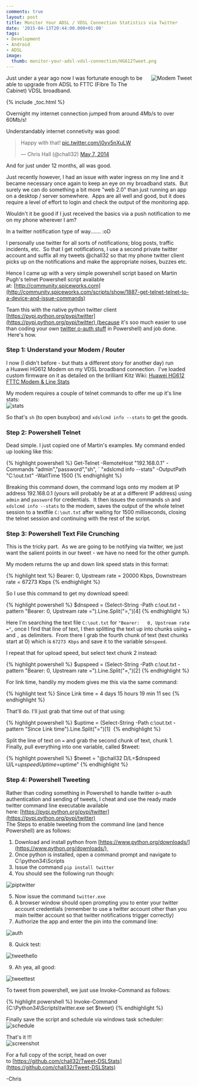 ```yaml
---
comments: true
layout: post
title: Monitor Your ADSL / VDSL Connection Statistics via Twitter
date: '2015-04-13T20:44:00.000+01:00'
tags:
- Development
- Android
- ADSL
image:
  thumb: monitor-your-adsl-vdsl-connection/HG612Tweet.png
---
```

<img style="float: right; margin: 0px 0px 10px 10px;" alt="Modem Tweet" src="/images/monitor-your-adsl-vdsl-connection/HG612Tweet.png">
Just under a year ago now I was fortunate enough to be able to upgrade from ADSL to FTTC (Fibre To The Cabinet) VDSL broadband.

{% include _toc.html %}

Overnight my internet connection jumped from around 4Mb/s to over 60Mb/s!  

Understandably internet connetivity was good:  

<blockquote class="twitter-tweet" lang="en"><p lang="en" dir="ltr">Happy with that! <a href="http://t.co/j0yv5nXuLW">pic.twitter.com/j0yv5nXuLW</a></p>&mdash; Chris Hall (@chall32) <a href="https://twitter.com/chall32/status/464166001068617728">May 7, 2014</a></blockquote>
<script async src="//platform.twitter.com/widgets.js" charset="utf-8"></script>

And for just under 12 months, all was good.  

Just recently however, I had an issue with water ingress on my line and it became necessary once again to keep an eye on my broadband stats.  But surely we can do something a bit more "web 2.0" than just running an app on a desktop / server somewhere.  Apps are all well and good, but it does require a level of effort to login and check the output of the monitoring app.  

Wouldn't it be good if I just received the basics via a push notification to me on my phone wherever I am?  

In a twitter notification type of way....... :oD  

I personally use twitter for all sorts of notifications; blog posts, traffic incidents, etc.  So that I get notifications, I use a second private twitter account and suffix all my tweets @chall32 so that my phone twitter client picks up on the notifications and make the appropriate noises, buzzes etc.  

Hence I came up with a very simple powershell script based on Martin Pugh's telnet Powershell script available at: [http://community.spiceworks.com](http://community.spiceworks.com/scripts/show/1887-get-telnet-telnet-to-a-device-and-issue-commands)  

Team this with the native python twitter client [https://pypi.python.org/pypi/twitter](https://pypi.python.org/pypi/twitter) (because it's soo much easier to use than coding your own [twitter o-auth stuff](https://dev.twitter.com/oauth) in Powershell) and job done.  Here's how.  

### Step 1: Understand your Modem / Router

I now (I didn't before - but thats a different story for another day) run a Huawei HG612 Modem on my VDSL broadband connection.  I've loaded custom firmware on it as detailed on the brilliant Kitz Wiki: [Huawei HG612 FTTC Modem & Line Stats](http://www.kitz.co.uk/routers/hg612unlock.htm)  

My modem requires a couple of telnet commands to offer me up it's line stats:
<img style="display: block; margin-left: auto; margin-right: auto;" alt="stats" src="/images/monitor-your-adsl-vdsl-connection/stats.jpg">

So that's `sh` (to open busybox) and `xdslcmd info --stats` to get the goods.  

### Step 2: Powershell Telnet

Dead simple. I just copied one of Martin's examples. My command ended up looking like this:  

{% highlight powershell %}
Get-Telnet -RemoteHost "192.168.0.1" -Commands "admin","password","sh", `
"xdslcmd info --stats" -OutputPath "C:\out.txt" -WaitTime 1500
{% endhighlight %}

Breaking this command down, the command logs onto my modem at IP address 192.168.0.1 (yours will probably be at at a different IP address) using `admin` and `password` for credentials.  It then issues the commands `sh` and `xdslcmd info --stats` to the modem, saves the output of the whole telnet session to a textfile `C:\out.txt` after waiting for 1500 milliseconds, closing the telnet session and continuing with the rest of the script.  

### Step 3: Powershell Text File Crunching

This is the tricky part.  As we are going to be notifying via twitter, we just want the salient points in our tweet - we have no need for the other gumph.  

My modem returns the up and down link speed stats in this format:  

{% highlight text %}
Bearer: 0, Upstream rate = 20000 Kbps, Downstream rate = 67273 Kbps
{% endhighlight %}

So I use this command to get my download speed:

{% highlight powershell %}
$dnspeed = (Select-String -Path c:\out.txt -pattern "Bearer:	0, Upstream rate =").Line.Split("=,")[4]
{% endhighlight %}

Here I'm searching the text file `C:\out.txt` for `"Bearer:   0, Upstream rate ="`, once I find that line of text, I then splitting the text up into chunks using `=` and `,` as delimiters.  From there I grab the fourth chunk of text (text chunks start at 0) which is `67273 Kbps` and save it to the variable `$dnspeed`.  

I repeat that for upload speed, but select text chunk 2 instead:  

{% highlight powershell %}
$upspeed = (Select-String -Path c:\out.txt -pattern "Bearer:	0, Upstream rate =").Line.Split("=,")[2]
{% endhighlight %}

For link time, handily my modem gives me this via the same command:  

{% highlight text %}
Since Link time = 4 days 15 hours 19 min 11 sec
{% endhighlight %}

That'll do. I'll just grab that time out of that using:

{% highlight powershell %}
$uptime = (Select-String -Path c:\out.txt -pattern "Since Link time").Line.Split("=")[1] 
{% endhighlight %}

Split the line of text on `=` and grab the second chunk of text, chunk 1.  
Finally, pull everything into one variable, called $tweet:  

{% highlight powershell %}
$tweet = "@chall32 D/L=$dnspeed U/L=$upspeed Uptime=$uptime"
{% endhighlight %}

### Step 4: Powershell Tweeting

Rather than coding something in Powershell to handle twitter o-auth authentication and sending of tweets, I cheat and use the ready made twitter command line executable available here: [https://pypi.python.org/pypi/twitter](https://pypi.python.org/pypi/twitter)  
The Steps to enable tweeting from the command line (and hence Powershell) are as follows:  

1. Download and install python from [https://www.python.org/downloads/](https://www.python.org/downloads/) 
2. Once python is installed, open a command prompt and navigate to C:\python34\Scripts
3. Issue the command `pip install twitter` 
4. You should see the following run though:
<img style="display: block; margin-left: auto; margin-right: auto;" alt="piptwitter" src="/images/monitor-your-adsl-vdsl-connection/piptwitter.jpg">

5. Now issue the command `twitter.exe`
6. A browser window should open prompting you to enter your twitter account credentials (remember to use a twitter account other than you main twitter account so that twitter notifications trigger correctly)
7. Authorize the app and enter the pin into the command line:
<img style="display: block; margin-left: auto; margin-right: auto;" alt="auth" src="/images/monitor-your-adsl-vdsl-connection/auth.jpg">

8. Quick test:
<img style="display: block; margin-left: auto; margin-right: auto;" alt="tweethello" src="/images/monitor-your-adsl-vdsl-connection/tweethello.jpg">

9. Ah yea, all good:
<img style="display: block; margin-left: auto; margin-right: auto;" alt="tweettest" src="/images/monitor-your-adsl-vdsl-connection/tweettest.jpg">

To tweet from powershell, we just use Invoke-Command as follows:  

{% highlight powershell %}
Invoke-Command {C:\Python34\Scripts\twitter.exe set $tweet}
{% endhighlight %}

Finally save the script and schedule via windows task scheduler:  
<img style="display: block; margin-left: auto; margin-right: auto;" alt="schedule" src="/images/monitor-your-adsl-vdsl-connection/schedule.png">

That's it !!!  
<img style="display: block; margin-left: auto; margin-right: auto;" alt="screenshot" src="/images/monitor-your-adsl-vdsl-connection/Screenshot_2015-04-15-11-26-30.png">

For a full copy of the script, head on over to [https://github.com/chall32/Tweet-DSLStats](https://github.com/chall32/Tweet-DSLStats)  

-Chris
